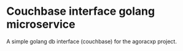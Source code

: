 # Couchbase interface golang microservice

A simple golang db interface (couchbase) for the agoracxp project. 

